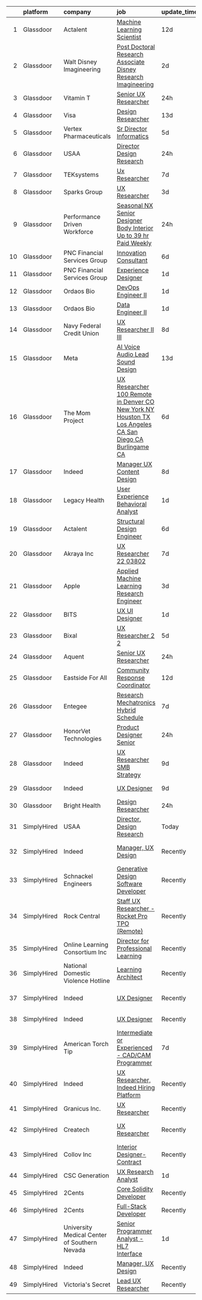 

|    | platform    | company                                      | job                                                                                                                                                                                                                                                                                                                                                                                                                                                                                                                                                                                                                                                                                                                                                                                                                                                                                                                                                                                                                                                                                                                                                                                                                                                                                                                                                                                                                                                                                                                                                                                                   | update_time   | location                   |
|---:|:------------|:---------------------------------------------|:------------------------------------------------------------------------------------------------------------------------------------------------------------------------------------------------------------------------------------------------------------------------------------------------------------------------------------------------------------------------------------------------------------------------------------------------------------------------------------------------------------------------------------------------------------------------------------------------------------------------------------------------------------------------------------------------------------------------------------------------------------------------------------------------------------------------------------------------------------------------------------------------------------------------------------------------------------------------------------------------------------------------------------------------------------------------------------------------------------------------------------------------------------------------------------------------------------------------------------------------------------------------------------------------------------------------------------------------------------------------------------------------------------------------------------------------------------------------------------------------------------------------------------------------------------------------------------------------------|:--------------|:---------------------------|
|  1 | Glassdoor   | Actalent                                     | [Machine Learning Scientist](https://www.glassdoor.com/partner/jobListing.htm?pos=117&ao=1110586&s=58&guid=0000018267a80b77ac677782f58b5f35&src=GD_JOB_AD&t=SR&vt=w&ea=1&cs=1_6901e46f&cb=1659596442880&jobListingId=1008023696581&cpc=47CFDC01B3F81FAC&jrtk=3-0-1g9jqg2tbhaqo801-1g9jqg2ttih5g800-34babcfaa1806a82--6NYlbfkN0ChYVx_I3yfZ_JDY3EFoivtqvi_stwnZ_kRt8Dowt_l_d1ydueao4NE-oUleRJ4yhjN6bhm0Wl2bJPdlfnKMUpK3BdWDcw0I1uPvIky8U8jCHZoIUVj8UBoFKOGdSTZ5Hsuy2O2f6dwWP7AkX6Ba-drv_Ov8l_kmEFMkAemXZnrRImvWo5YtpkuR0sLy80VdhNmnkrMQ13s13EGt1PNdugJChMsgF4R7iBut_d_2dFvBkA1TxS01EiOoqvpM5uyfkMC4s7zIJUMf2WrSGDvziEIaxZvku8YlTqZgp2rbpa7N43v9FiXrMalSQ8NPh9RPu2LsZ2yOvelxKWkuZQ4JeDUBSzYz3y4DDzN-HRix27cvCq90rmtwfVetWM9UBcLEq942OStbwPp7Xs1a44ItYhS6l0kt3tcjwB2a4FAz55a_GHUhJIUw4tp5ud0wvuXCGgaHrQlcnA-s8c1xYmfl8xQns-fqSh0A7eFlVFH6YXWBpDnYAx66Yf9WPpfO76abqzgWBasp0u_t7PE21PoxrZIUmHfCYF_1rpouCslr8LnIFGWfnGWIJ5i-gYkG3Zu_Zov2XWgmF_-rUaB-znoaFGAWT1xpWuj1IJe-T9VsT76E6b37iF7k6-6wnQ4tTjS0JCEjQk1wJIxgAVRt1-g96xfzSUTleDpmxr9n586zkGwjlVAe1-8fEAR7pCXxk7O5HPRre0av8zaXC3faRfJ8AhbIEgqfjasth4380TaObauoY08qd-zCqCR_KrK3CX9KPjdUisAw_hDWJtl2pUBuMyTjbcUMFiq6H0PGA9HyN9lIGaLsdML4gx-I8-ZcuN9nL5hIkawpigMtxKJBlM0HUbFK4XtoyN2JTz9BKtMGlK0pCkA3SxbTFfh8d2DK4948sXJgbAEYq_wi30ePvrhwkJ86bZEqE3DVHrApv6F-duM1CkonRdejRiPSJ-RLPsfcGPtl4n0CZE4EFoPHYeX2ZVgNIHUOPGxf8U%3D)                                                                                                                                                                                                                                   | 12d           | Atlantic City, NJ          |
|  2 | Glassdoor   | Walt Disney Imagineering                     | [Post Doctoral Research Associate  Disney Research Imagineering](https://www.glassdoor.com/partner/jobListing.htm?pos=106&ao=1110586&s=58&guid=0000018267a80b77ac677782f58b5f35&src=GD_JOB_AD&t=SR&vt=w&cs=1_769cb4f4&cb=1659596442878&jobListingId=1008044584534&cpc=C63BD00756FD6F58&jrtk=3-0-1g9jqg2tbhaqo801-1g9jqg2ttih5g800-2ddaf6e33b47204f--6NYlbfkN0DAFTyt7pbDCC2JPO79CSdi1dIb81yjczP5qsKcZIxgiYm3-7g-689UDqHItQTwke90ROn7vjihijr_YHBPqjURFmZ6Lk7FojtMZ5nEqRywbgPJq9Sth-_pAItFY_kP8T5uXB6khkgRheAmcoorCun9aFyEc5XeaXUwd19k3s5168g-zwusXes3yNZXRwoXN2YQVkYZ113Zp9eFwzQuNBKaUnCck6niMlcrNqguMwK33YEz7zIxMYJQ5kySmk_o0IABg2Ei50heUIuXnAcoC3F1UYOjfzBYCndWjQOBCijTBvccy_E2wABmzsnuNlDjVPh7o2vp957kZZVNd7M2ZT218yhnC0R1M5d4AKDYdFIIShqT1JpKHWOZdGK51dVBFLWV5Dp6iy0CAMoBLPjfunxtqNZYRw--SC3thIpcIjGoIb3scU0uJi81fHHGPiOE-TA%3D)                                                                                                                                                                                                                                                                                                                                                                                                                                                                                                                                                                                                                                                                                                                                                                    | 2d            | Glendale, CA               |
|  3 | Glassdoor   | Vitamin T                                    | [Senior UX Researcher](https://www.glassdoor.com/partner/jobListing.htm?pos=118&ao=1110586&s=58&guid=0000018267a80b77ac677782f58b5f35&src=GD_JOB_AD&t=SR&vt=w&cs=1_251a736b&cb=1659596442880&jobListingId=1008050982766&cpc=F41FEAB56D215062&jrtk=3-0-1g9jqg2tbhaqo801-1g9jqg2ttih5g800-1200f6927eaa51f5--6NYlbfkN0DMrcEu7yrtATojKJA7cEzGQ3FdRGWLh0CZQInL4ECGI6k5tN82kdM0OKoro5eXmjo25juUC15Bn_5FvpvryvsrTLUL2oDjCcrQC04tAygTwCOHWWIXXUrE7H70wm1oIINCoA90hGUIv0GH0S6mX26R4nvW9OaQClBfjsAi7lh3irdIJBpOFYxU1Y_Pr-_STMn_ia62DXGGpximp3zwbSnMvQ2ZoOOMptb8MIl7N8ykjWrVGwhYchY_V4qFTLMckvqjfSl1aim2GoWPtbSrkJNsQP3PDeMakgSrtVuVoznoP-caIwhDjw0Gd6TNWpz0l-_E7sDuuXvL9oQC9zQz9p8BJu7MFpFwICeqUAyHbrLq4kSMeW1W6vCi38BK5xBijaV8wvc8K9WDf51tPpaMI5JHMozfrgiUqLod2XuHexp_4wKjDdOMNkcWDcq8Y-jN7GgIQpNgCX9CCA%3D%3D)                                                                                                                                                                                                                                                                                                                                                                                                                                                                                                                                                                                                                                                                                                                                                                                                | 24h           | Remote                     |
|  4 | Glassdoor   | Visa                                         | [Design Researcher](https://www.glassdoor.com/partner/jobListing.htm?pos=127&ao=1136043&s=58&guid=0000018267a80b77ac677782f58b5f35&src=GD_JOB_AD&t=SR&vt=w&cs=1_23bdce62&cb=1659596442881&jobListingId=1008021641912&jrtk=3-0-1g9jqg2tbhaqo801-1g9jqg2ttih5g800-1e7e7fdd79c17e05-)                                                                                                                                                                                                                                                                                                                                                                                                                                                                                                                                                                                                                                                                                                                                                                                                                                                                                                                                                                                                                                                                                                                                                                                                                                                                                                                    | 13d           | Denver, CO                 |
|  5 | Glassdoor   | Vertex Pharmaceuticals                       | [Sr  Director Informatics](https://www.glassdoor.com/partner/jobListing.htm?pos=103&ao=1110586&s=58&guid=0000018267a80b77ac677782f58b5f35&src=GD_JOB_AD&t=SR&vt=w&cs=1_21b79e7e&cb=1659596442878&jobListingId=1008038636642&cpc=F793441F64F6F721&jrtk=3-0-1g9jqg2tbhaqo801-1g9jqg2ttih5g800-8c6666baebe0c308--6NYlbfkN0DLSkztd4vtTiXJqeHSV6FQdAfV6v4UgVauYgd-fEjIKzcBdXAyD1pAqBYN21JT7FRNkXQlVRWH2X5r23gxL7hkcXW29DF7uqYarHl3-kBnk9wiy9VUUwrfFDE1bbGq-3WotvgzURLlkFs9D6HE7sYjcXuvRYf1-nGtTBsFro9MTL-ASbMtfFRUmkiAV3NC34CbKqvrNL3PcFIS4cFI6XGyGmk9kRZnObAQoTFA-oFC42hPIG_RjO_EOUgGcjaWq9YygMDV-8BjT9cskMO1cnUmdRXxFk8EGbAXvSBj6rD3zU5UEzUra57qfVFIkWEFIeGjWEJeUNcas1z8kCQ7VkZ-3GHpTiXSDc1U3iy5mEKILT_KUh5qYA9-OqOgt8rXGD8DxnDYF_9OxZwaQm9q0GTAUykn9T-Hfnvdj_RnfBaW6ADAEYxSkgYV7Y__l2KL2bmXFegCc7mQZzZ2x1rZDGxeQHkumpyCgoeC36mSyExNIS_k_hYEMy3ADc27TWVsIm1otRo1ZKjj31-3U6vR2VCCQh3TGdU4wyHiLHCERIwVW-H52Ff-miLb)                                                                                                                                                                                                                                                                                                                                                                                                                                                                                                                                                                                                                                                                                        | 5d            | Boston, MA                 |
|  6 | Glassdoor   | USAA                                         | [Director  Design Research](https://www.glassdoor.com/partner/jobListing.htm?pos=101&ao=1110586&s=58&guid=0000018267a80b77ac677782f58b5f35&src=GD_JOB_AD&t=SR&vt=w&cs=1_2e3c9a2c&cb=1659596442877&jobListingId=1008049852861&cpc=AF02A54CD0F60729&jrtk=3-0-1g9jqg2tbhaqo801-1g9jqg2ttih5g800-9c89da8e46af7515--6NYlbfkN0CdTBpsLrhs4IwmIsoO0brdHaF9POTtXIeJjdlamKYQ_OhglXXDFJZTh11Z6IDPRXVH68XG58n7NP75SiQoCiTcvRRXZBoGmGGsWZTLTDvr6PmXeARW4GefR9ieO_dWjpWjjQQevomz0v0X5BxubRKjR16zrpbDYkQc6btkfuVPepT8gdn5xCcNuefiAwU4lyOhrIxVcRdv7yVTvGeUa0NCkk5xJvol310miz1j_sgLmGUaTTRXAkTxqtY9d7UEpzc18WQDlcxkWB1eaFvrxmclOy7SMx14oa2wm0qyDr6d-iCpFDcpbKMNSRb6VUqsZGOHb3YDdh6uWF2IlI3zhaOjBORlBw7Uudi9ejdKyeL7-M9Eacybks-oVjwvySwLcR9ncXa8dS2nDmoJ99nBhhy8GIchTeSnjp8LxZ_Cq_TRZc-nieVVGhL806Wyb1eG-Ik%3D)                                                                                                                                                                                                                                                                                                                                                                                                                                                                                                                                                                                                                                                                                                                                                                                                         | 24h           | Tampa, FL                  |
|  7 | Glassdoor   | TEKsystems                                   | [Ux Researcher](https://www.glassdoor.com/partner/jobListing.htm?pos=119&ao=1110586&s=58&guid=0000018267a80b77ac677782f58b5f35&src=GD_JOB_AD&t=SR&vt=w&cs=1_83286048&cb=1659596442880&jobListingId=1008032487078&cpc=FA84DF7EA1EC2398&jrtk=3-0-1g9jqg2tbhaqo801-1g9jqg2ttih5g800-d656d344feeb4a92--6NYlbfkN0AuKz8EBO1xHDEL7V2YF9xF3dC_I9B9i-Zw2Jh8clPMK9BxhHDJszxSyW718EipT5MRb1RPreu3BD-cy3KlfMRzb3qRqGgnIfjBoBD3tszXahovyXIhdMeiM7ioxp7PcQGcrk6reVfLNBIo81iUTZ47JibsRXezup1nOCUy44exCg8Tj-bunS8OgZtSDWvJ7WwNKNJ9C_0Th-M4YSeeVaVW8AK_n9zpk3LV5ZdcSTa8bRWytkKKuWIfo_Cqgc4JerMRIaNDdFrThdbtUflMhVs2Xjowmk6a9j6c_EFel09Cc6S8-VK-CeYNc7vAeYRTDFBd7KOEPEK_BfTOLCzRZq_xWvtU-L8JCEufTlEXypUjmggdte32nomv2Uu9Lgs619wqSJ4UyRJI_iTh8y-Wj1rR3Lf7l3nhPRt4LSRdVe0H72BJyMpSQm7GKUzvkuQcrbl_UE9EaLCuaz87CJQculn-7gGTDFHWfwK6yuRLbnS-quBzsrg0ymmp2Dd_IhMosyj7nB6yFREFOvcFdUEPcHUp4ueYqndrJQiStT5BR5eYetLqAvcI65_3wyEI63Mis7wDcT_NurwD94UOZ875QOOCpGwWMxw8JI7Kshcg2UMf2rLDlyio-Fbu7j_5PSJUi67OmjDEB1hhdHX_nQgLdcNhq9Ith1DRUDd6DlIDNQnN76ORlUz3OHYQi2PieR5mnSFN1RxeoNLCwHDakoa1VV3hRXIyC8NoDHyjSqexVdMQSqsS5IgcEsroI6VDjNX4tTMGIz6DJRKTjZENjnAmN2InFFNXsZeQg6HBZk4leCHIDtD1UPtaKfj0EVPN1Z3XhAHQdlLtzLkvWSa7rEciy6D_qDHn-AryomIJpiuPrMifRr0z1YO-rYqpTqaoeVcHQtJ4hGscvF0JIrkJYOjQGNXLIuXWCU9XJPULiTtqv2CDt0Rtlzd0lAijFZ_eGLHbRZU%3D)                                                                                                                                                                                                                                                                                     | 7d            | Cincinnati, OH             |
|  8 | Glassdoor   | Sparks Group                                 | [UX Researcher](https://www.glassdoor.com/partner/jobListing.htm?pos=124&ao=1110586&s=58&guid=0000018267a80b77ac677782f58b5f35&src=GD_JOB_AD&t=SR&vt=w&cs=1_211db495&cb=1659596442881&jobListingId=1008042325832&cpc=3BA4CE39D5B5DEF5&jrtk=3-0-1g9jqg2tbhaqo801-1g9jqg2ttih5g800-f46ee91ee05b7ab6--6NYlbfkN0CVbIAoVGlVV0muHIzlWY31dYj5hrVkKa7qBWZ-hZn3g-zWnitpxah_RyLopvrEJPKluBTJGMR0w78vey_7QWSEM5cYNDcrkwEdHYHk29M7WsRRI8IH0aKANLgXcGqEnjDoOwFXMIuloHkC6zvjSSpJagrHbGXXngxtrVCgA0tbItOiuZ_FyDNQy0beanNj7mBfZktN1F0koTpAvyDlTsPbwanDJAA9Jl9u1QzQzJ5ZgstmtHa7k7L-8vtjxKWaFMe7XqAfoGfJQrDCvnvjMs7VkcZddJP9wKj-h6R4xrAtJQZhzZZNdrvAEZ05pTUSMC5mgNqD58GnMHSlA72u4tBGnYct5BDGwUjdmTEFSYBQ6CmiK0Q2knp7Hd8qGArSpYo_b_xK0w_D2gKULXnd_RQ6pt9VCTDCb1f3Q5y951TVYusg0m3Z47SopM9EjS5prBWCSELB6IFS7PrT1O1f4f6ZHXQZjHOUaz9ecd4vFP6zkWsaayiJc77y)                                                                                                                                                                                                                                                                                                                                                                                                                                                                                                                                                                                                                                                                                                                                                                   | 3d            | Rockville, MD              |
|  9 | Glassdoor   | Performance Driven Workforce                 | [Seasonal NX Senior Designer   Body Interior  Up to  39 hr  Paid Weekly ](https://www.glassdoor.com/partner/jobListing.htm?pos=115&ao=1110586&s=58&guid=0000018267a80b77ac677782f58b5f35&src=GD_JOB_AD&t=SR&vt=w&ea=1&cs=1_871000e6&cb=1659596442880&jobListingId=1008050454870&cpc=18C9CE28155C17C5&jrtk=3-0-1g9jqg2tbhaqo801-1g9jqg2ttih5g800-ab71d20a5b18ee41--6NYlbfkN0Dq7wNF6jtLSy1OOYImMj30m8766OlcFNaTQzBYMmYZTRsEBKSn0giEyxH-1f0xX1YOqYBCxATsfRQEnT0NH5f9FW7_Mf--eRn7OUz2ERx-95yHyYbIwbEfsHX17XpPl4rLIpMJ6Ui7TM6z2kX_5FpaYQ5Cl6feZwljN4TlL9c1ldBpycCaV6TjBjCLUBSdiFqylrQB6931uny1ybo61hK4YJyAOKYEQKRL59N6QQecDr43behe7DXGPyvxbDP6mHD39OV8KC7DQo8fU6shawvXy0D353p23fSz5s72LKUrT2c1PDiYdQeSrE-ni2C3kUbmY_laW1ex9M7oRI4N_6qEdMpqFsWAD9piH93pWs2RLK1SAsJDmrqkBAm6BGG9penGe6-BiDpafWwZC2o9CQ88682XxmQNUzXJIn_66XJgsssv1Z_8dxPuASl-Qa85KGwahv8ajmKkMxJao8Jkwex2R3ni36_Q3oNOG9A52D_3w3rirIX6qR-NVr_JHBU1XkhUVhhZ8bGBHw%3D%3D)                                                                                                                                                                                                                                                                                                                                                                                                                                                                                                                                                                                                                                                                        | 24h           | Livonia, MI                |
| 10 | Glassdoor   | PNC Financial Services Group                 | [Innovation Consultant](https://www.glassdoor.com/partner/jobListing.htm?pos=111&ao=1110586&s=58&guid=0000018267a80b77ac677782f58b5f35&src=GD_JOB_AD&t=SR&vt=w&cs=1_60eb3baa&cb=1659596442879&jobListingId=1008035542568&cpc=3DB599BF2F4828F0&jrtk=3-0-1g9jqg2tbhaqo801-1g9jqg2ttih5g800-f579691c39cf339c--6NYlbfkN0AMofH_6zXbiqn6xehDj89HQNfpf30LHk40Y3Yl5cZTpm-EXukPQNet_K9MQV9Co4wrh9zmc-WoIcLnw9Z172E92dJPc63Y3V8fVsVvhNoNjEG1FtQwJaVBW8azj4QSwo96VkJz2Fe6Vq7LU_GgWl3dMiQzX5Lf74GYKefSthgL86d7OwvtHb2rY8zlpHY3vNt1ZWx3ZeTST8LJfMD7WqTPjUOBFEi4-WiGqEJgn_VJAPB5MHytBndysxN3FXLSxatM6xZ_UAff_k_8DSzumV2jOigF_1rpkgkCZ8Qf6VLCfPQ9hm707B-HXJ8laNsH3QhXxgvyZq5nWOfbEZUMs_VqLlWq_KyZkdwGIq7589nM_89HO7VsMsVtyaFHlN829bkMHNUHoVRWUqxS2OTWVrxcqanWa6agdG-l8jE35DsMqQrZXCxOwt9bjcERNkNMtQkx_-IyobirpdH-gEd_GS22hIXQd4ZW37Q6uW4DzEeAi9TJyjHuBApPdmgZjZy0Q3fEZkVBkQtOMPn-0o_H8yBTF9Z8iya8og1u0pncXTYh4yI0GNRCVAhn1_zmQb2ONefuzYlyZCeFM2UFnK_TfB4uXNwaZo6BDou9UZ88pmsKn-Iw-ccvandObU4EdGzBixNxDjMMVamn6pYizzvOnT0Wk64AvRloeE1okGQVQB8XppIAOpVJ7MolO-lGTkxOarWEE8d0F6LU837CiWWUihPfQsbFaQEjZHGnDbP-LACaocPWPWveM2mvnYDBz-0wKkDNHCqjDtPsQHeTGVGMkMElVTha8MUWpn58zzS8mMkj4ipErRrCOD_svvP03Nm4G-2_3bZTysjTBskhNGir8RvaT8-9d9TqBRFbog-qIe8o7CfwQb3KdlG4TYMp--8kblrPMxuRKnTxjPaT5ii9dYYDd41cW-0V52AOgPhhCl33v1T_N7tWQzkG9bQkfp6xY6gKd076kRosQupx3t-GCqQr3_hTQpXd6QgijLefFBYtolyIFqTehl-rVIp_pdFgyXs-wW4XCfHsysls_ldG1MCesE29A0HD_ERm-5-Lu6eZENymWWjn6ud4JeaS3lexXWU6fwH5Nz2HVitEJsCPjl0i9bHCJTFnW3FLc3V0EyoYjL8roArZpfla)                                                                                           | 6d            | Pittsburgh, PA             |
| 11 | Glassdoor   | PNC Financial Services Group                 | [Experience Designer](https://www.glassdoor.com/partner/jobListing.htm?pos=112&ao=1110586&s=58&guid=0000018267a80b77ac677782f58b5f35&src=GD_JOB_AD&t=SR&vt=w&cs=1_cb3ae863&cb=1659596442879&jobListingId=1008048386280&cpc=4F748F1840550ABC&jrtk=3-0-1g9jqg2tbhaqo801-1g9jqg2ttih5g800-d194c05636cfb8dd--6NYlbfkN0AMofH_6zXbiqn6xehDj89HQNfpf30LHk40Y3Yl5cZTpm-EXukPQNetNbgZyPcaSjnWk2AQ_7TllRUQP2eX0a-X2Itxi7JrCLuvQ3ZkX4gmtsyq4GZAcqg6Nme3aALLW3mNBHCX21H_DdYCluI_u3rSMx6pbTqOyprgBDNi3ZigvOy7jHf4v6za8Dzei3S8L5PNluD7aFp6nAwxVNmuSY9IMjcK_wUsq_xGpf920zS-tbn5aznu4aqskD72KSBPvm2IrYOVBjiffmuP9WbX6iLdv13JkbsHmspg3btBI5xNED5N7Ll4mOQTKwPvH0Dih9kttJbGcN4TL8EX_M8aNQZ5Cg1e55oLGMM4UuIA5mQLHpcERGDyLmIBheHZorOW4gzd7A6LgpHDeAVfCrN4B8hiyjvFzX4yy0jPM1PheCNwvvujvUX8DK0MhSn7WPHc-oXAGVC7RLBM7t1xL9ljcRQ9PpniQ06zVnpFL0bWRTBp5m-4L_oDhdK84C0a4TUJChLHhPYCrymsnQzjvwelE4AL-eSZlmGEybZAxMmLRnxDEhVBpSL5zeqNC5qg61jU9b0qbHCqQI70VdOaqEh51zgKo-DRP-bwc8a3zHKs8D3WUCx5lK69XHxaIJt6AhW-udxE1pQWbFDxsiOF6yQhsDgfOsbW0N9-eTFsZf6zL2HPwQ1sE8DvqVZze50Xe2MhEeMJefo4MyKqwERdR2WcJ8IPoKq82-0YpxADjsJZmyuxXQqG48j-hMLnnKQ59NI4dbogGrg3v8Uo7cLyAjsEChknvLTYDIektnMFj_DOAb8ISx7SOG_lvCz8gWUJEHsDSkeMR372hJof-DkmRyuYkB8xhGWm0QTHZd8werjP7aZUfdvo5IJs_soJdHqSWRlgXGiqjzP_xEcXoFPeAZnywR5WNg3fcf3AXWoU1chqaZggUr0HpXydwQ_nqrOHfsfQCy1edWg-6Njqynrtlg3a7HwGKg5GlYJhFIabuLHPketHe1zQ_cqqTFeDsj9YuKdOJyggAOW-O04700NlJWRuHZZvntknxRpmsDd7_YmZxJ3eeW8MmIscWmn0TvbG5etrP5C6hLj0mZTUL1M1wib0h3b3tr5qvSuiWI2H-jPN39gWtI80WoSj5nerefMUlj0T-mWjIEusz9isxjqUregZuaOnuBtrPrN0dsFnfk1hu7qDDugqLIEGdQ5Qn-P2UaeLtzvsF7O3tPBZgQ%3D%3D) | 1d            | Pittsburgh, PA             |
| 12 | Glassdoor   | Ordaos Bio                                   | [DevOps Engineer II](https://www.glassdoor.com/partner/jobListing.htm?pos=123&ao=1110586&s=58&guid=0000018267a80b77ac677782f58b5f35&src=GD_JOB_AD&t=SR&vt=w&cs=1_3198ac9f&cb=1659596442881&jobListingId=1008048418048&cpc=47CFDC01B3F81FAC&jrtk=3-0-1g9jqg2tbhaqo801-1g9jqg2ttih5g800-fc89eb719dbc1cde--6NYlbfkN0DG4ntHtB_rMsnfhgmnSvK2brktLme1L4SiDeJjQ-izrVOLqRJ5-yjEjDkpeVLIPLJWrZtAar6viHoAQJWZvxyR0KKUOuFnvOdQ_TWZB5rGm7mp139GsLjJaF8a4gcJvHm6TkurMta4Qg-3Z3Nt4fDxxUXUTSdXM4cVAjSbnDMdBzcD-V6AcqMqUnAlAPnSdRBKb4z7EH_48vhgBTQhryWxF4_ytEN7WpNRPxKUOfTZK-5tl6aDiTVuFM_uYplPBvG2MgZHeG0X4lxRW9S1Qcs1qKq_ubHtjZSICFo4WAEwQMW-Uy0yTRPH4lqHznkiQkaLPiuFIZd9HQWwc3OMX1zl0NGSNcSHkdF30g_FtBzSPDMK9GDHL1V8Hf2LFvaKrtUpFSyecJ276_qKs0AcF-feqWgKilYcHhmGnJNPgwb0deVFdscaduSpgJTh9EMKXvs4lCUHIH9wxO1Zmxwxu-rV3wVT3eFRSE6WMCviTxnTU-B_AaHoJQJk_UhXtVtb63Cd4enAV5SbcF-_EZp8jTUFlSp3oa_1FGj0_duVlnpplIjzwQzCUHvvhPmqiYvZJu5yElz2e27pmEYY049NVF75NKuJqqx_vQ6q3cXOrgqNirADTMLwfRXXeL8lm76sdPa8TAyUBzzMmI5l9_ASQKC9RwWwCm9c-A60iF8E5bYAWo9kGf7RncUoEsX6nFWmo0LkopzSUhU4Eg3D9r42S638dLBFhxHv6PDn4RGcYvhfLKq_OF47dnEL1RGyEK7nS0ZwJ88OVjr_9rmc1-gx32884GLLvTUQjyVqenu42GiQGZ1FCaSbOg7TX9DRuE_a3PEfndfkSurexAY6ZzEBwz0fZ387xF8K-62JjhWjFGH3ZbLS8y5oXzf6DaT-V_Pv6CSwn5LwEtcjjsLmUqk2b7QRkBsaXqNNOS5LG04wHj7C-oaRta9FgZrm)                                                                                                                                                                                                                                                                                              | 1d            | New York, NY               |
| 13 | Glassdoor   | Ordaos Bio                                   | [Data Engineer II](https://www.glassdoor.com/partner/jobListing.htm?pos=121&ao=1110586&s=58&guid=0000018267a80b77ac677782f58b5f35&src=GD_JOB_AD&t=SR&vt=w&cs=1_4eb865b9&cb=1659596442880&jobListingId=1008048418036&cpc=32EE424DE2B657EB&jrtk=3-0-1g9jqg2tbhaqo801-1g9jqg2ttih5g800-907958a6c139fc12--6NYlbfkN0DG4ntHtB_rMsnfhgmnSvK2brktLme1L4SiDeJjQ-izrVOLqRJ5-yjEjDkpeVLIPLJWrZtAar6viCyy2kr0VrnKuvpH2713V9-qNXPabsA8my_iCoJrAeL3lwhmhOPgXkfWVMzPYZOFDePR-JSulmTIyMik3PJp_BGRd9HyZ5MfxJSESRX9VWfp3WRjPSW5BKAq7NXNcAkdlzUnQPgdl2W0OzMFXlR9UC63ETpPu6xVoUQBVxYduxHFsDH8MHGdKGoxhpidAU5tYHqv_GkdAbEzCiFVl4Z0qQQfHGFED3zG2f-mz2Xk-mqLrudFm_hfTzaa7Q0zInsP_Ft-y99WNj59qxmiXxqtb2jawXPU2EWK9PE-nKJLRvhqdaSAIZ1B-ICmVSYKn5_mcEk77YR_WP1xJIZ_HhhloNUvjuhUbEqaQJpkmRmR43Lhefqc0ucaPt89qazrB-vJqjiSFYo75lVmZlPlfDgF9BfjHdKhlvGdcf1WhMWLuUYsOlLy3ppLKlTdgDExX30G5vEkC1Qv7KwtIvHQq8hGSHVTYGWpjz5De2Lzvy60wwGragybjhsfWsNOkwbi5vkL9jW9j3E7MO1wl_VM-fKcTH27HNGA64_h127s72xfKGD3XmKfbY7QiMMSH5W4XijxpRv6-YpuvfP1cT4-W1opzLp0d69ZTDGJhGqzc-EnJG48CT_2VWVY3UEzfk0uscMVI94oYDF6r3aw6c_CHXbQuc8yc_ED8JOe_5fq7OiJ7y_-PbucneO-LnW0LeBjbLJ43FFLbgcP5QbbnpUxtnctsIXiCgQApbhgb8JlUnYgGpyhOi9hePIL-zAplQ-GQ_ccEW8GiQMH_igbD4xye1Lsr-pwXU3v-8p8Cv5-LYkd8Du9amKvBkS99TKSDBCUJpRqW8xVxOLxtk-D0LzG0iBdmIrBs5mpjq8wrw%3D%3D)                                                                                                                                                                                                                                                                                                    | 1d            | New York, NY               |
| 14 | Glassdoor   | Navy Federal Credit Union                    | [UX Researcher II III](https://www.glassdoor.com/partner/jobListing.htm?pos=104&ao=1110586&s=58&guid=0000018267a80b77ac677782f58b5f35&src=GD_JOB_AD&t=SR&vt=w&cs=1_c4e63b02&cb=1659596442878&jobListingId=1008030538915&cpc=F2E91DB1AE7076E1&jrtk=3-0-1g9jqg2tbhaqo801-1g9jqg2ttih5g800-9be6630558293079--6NYlbfkN0C1zplEsFktHkQc7kOOwm4rInMAlFzAoLIRfcwaDPIGgoGZ9Vm2kzaVIA1mAzuxJ1q33NVlAXYZm9_V59O14b9eO_cHlzo4xd04ZmLAMRAf97Hb-oj58plML_FJN3_ScQNkTrST3lKWQ08127pogPo_7Hl_cykItoV1T3Hnq-YOPz88SNL8uHZe545lJu2UkGB6wBRARtDN6Q7mSJfTg82_r1gFakas_heRztwODxUzMLTAvfOt2E_KE-UXz1-n6T6A_Xta3bVA9Td_y7hiO6_AFQKTM3kfAjHIYPQ2_97qDl9MInjppKfwRJupCQHnoHKUcwMwG-UAU2sP0Nxvu70FattmhMTSZ3gPI3nLqVl4X-SfSJrHDK9DIzcmTn31RlEoPOG9fn_0nhoUT5nVSeYjuoIzDNNdWiMNm5gRwg0HCyNfrA05htZDrySrSLRtmI4dOGAO6eFxptSYde9qav8oCxDZv0sI-Dzr9AGBGT2Wh_5j0lmqDRaoEuT3NkBwxjl1KuBmg4JfkoLYZJ_ZcRTDWCZTZCBvv-A%3D)                                                                                                                                                                                                                                                                                                                                                                                                                                                                                                                                                                                                                                                                                                              | 8d            | Pensacola, FL              |
| 15 | Glassdoor   | Meta                                         | [AI Voice   Audio Lead  Sound Design](https://www.glassdoor.com/partner/jobListing.htm?pos=126&ao=1136043&s=58&guid=0000018267a80b77ac677782f58b5f35&src=GD_JOB_AD&t=SR&vt=w&cs=1_b977db3e&cb=1659596442881&jobListingId=1008021120899&jrtk=3-0-1g9jqg2tbhaqo801-1g9jqg2ttih5g800-3742c42833676254-)                                                                                                                                                                                                                                                                                                                                                                                                                                                                                                                                                                                                                                                                                                                                                                                                                                                                                                                                                                                                                                                                                                                                                                                                                                                                                                  | 13d           | Remote                     |
| 16 | Glassdoor   | The Mom Project                              | [UX Researcher  100  Remote in Denver  CO  New York  NY  Houston  TX  Los Angeles  CA  San Diego  CA  Burlingame  CA ](https://www.glassdoor.com/partner/jobListing.htm?pos=102&ao=1110586&s=58&guid=0000018267a80b77ac677782f58b5f35&src=GD_JOB_AD&t=SR&vt=w&cs=1_586ec8ef&cb=1659596442878&jobListingId=1008034968036&cpc=63E4514951618C5C&jrtk=3-0-1g9jqg2tbhaqo801-1g9jqg2ttih5g800-67172432695b284b--6NYlbfkN0BDp_epf89aHDQhKpPegNJQ_ldQpEFZQsM9OcONMGxWx6pU56EKHF58QjVdAUvn2gXbir20QHWRLNwdvRc3_NIGqJ-s9orVohzQ1eBZAEMF8feyYqvQOp_ymqfL4B7zGZu4pnTpy7cWuCNrkPyTgz6AUWGiur08UrlqpByqfLO4_6Q0VWQySabg-qBtAHizrb_FKsBrKvZKTMKIEsTdiwqmUPfCocXPh9hl7hw8dNOaaSsyaVGSmFFXOxqXxnufnhVC3FbPQHdU_Ssfb_TurS2Tgx5bKdU5iAI3Qqa3J3KOWNBmQ892BFi89J2eZS39Hl_iTAQ7SyxWkMIwFXeBl1fJSGM6KtwQ5DOS9hAyu21C1rIG6pGF030K_n6HwzTJfWXTmxkadidk7FNRuKEpztjvZn7zJtA0jyoT4L_rwMPt4MdrGyiJMmgslKEZWz5kETRf-s-dDfnKfquLe1CaTGaWc6YGHDXzMGAMO59gMC3B0X8j0ibqPYruFe7ognQUjD6ljkXNYo6CcqUJPHvbjCZzP8jDQyU4K-q2b0vMEjkTXmZKHl6Y9MTTPwT-WSoJBTwJs7GvArS49g%3D%3D)                                                                                                                                                                                                                                                                                                                                                                                                                                                                                                                                                                | 6d            | Houston, TX                |
| 17 | Glassdoor   | Indeed                                       | [Manager  UX Content Design](https://www.glassdoor.com/partner/jobListing.htm?pos=109&ao=1110586&s=58&guid=0000018267a80b77ac677782f58b5f35&src=GD_JOB_AD&t=SR&vt=w&cs=1_d77fcbf4&cb=1659596442879&jobListingId=1008031262648&cpc=444700D72F2ECBCE&jrtk=3-0-1g9jqg2tbhaqo801-1g9jqg2ttih5g800-39b9ab4c9d019023--6NYlbfkN0CiRNM7CVr8YueLFKlzwbFWI0o7IjV438l4sVrvKZ0flpURU_mqoI8EbsK64YRr3OA0NewwLze60yEDedzF9qHHqQHfeFOzmCmqCIrsGBS_xCQvMOy8qcuRd9aSb28_VWMW0XNzPbEQWLkG9B-0gogUQBQMDvYLaHbbFXi5KssPqfdnSEIiDidqfL4pU31OGgIoa4CY2kcv85fhZm3hLsidsx2O1KU0oTIvsAhn28RNTgO0XQfEvrL431-__5sTRyzF2YHBEjcnHpUI32MdGTqmGITasbFXmKUdMcz4teMP0vkXxW35gi5DXfyXkTx3DQ5opznJquxVub_k0HK71gQdRQrZBIl5qxJ4y58J76VGYAuqAuq-nNVnX9wndayXaA6DPdsZXcipczVcBo333LoCG5hQWjvPncKtsPlB6phJ8rSu8erx9UNWcuR8Swq5qLdhmQbGFTLyVnRq8X4IEKJxYkh2dx4-JVLD05rJ8IMXiKse-GwdYb6TWFka6mJyXOUq8NU-9P2fv77H2bzBagLV)                                                                                                                                                                                                                                                                                                                                                                                                                                                                                                                                                                                                                                                                                                                      | 8d            | Seattle, WA                |
| 18 | Glassdoor   | Legacy Health                                | [User Experience   Behavioral Analyst](https://www.glassdoor.com/partner/jobListing.htm?pos=113&ao=1110586&s=58&guid=0000018267a80b77ac677782f58b5f35&src=GD_JOB_AD&t=SR&vt=w&cs=1_2c2e6c10&cb=1659596442879&jobListingId=1008048242732&cpc=654405A9B1E0A9F5&jrtk=3-0-1g9jqg2tbhaqo801-1g9jqg2ttih5g800-6e05b1f11c16a1de--6NYlbfkN0Bfg-5J5NV-rSyKxcaQ6j1rgvibTSo9M3kOoV53e8B5nI8ETj1iUnW-bUHshzHM1NbG2s-sjOpG70srYsUCPCszr4cxZzYuUWKkZe6tPFeI_O84SCWuUZErEF4w8WeKk1eJKFOf4gyLns0lOELsNl7IB0Ewr61fqGwTQFVLmeCZmZDv6yPjcgAxqS5dTRbK3udRBn0xSM2KEpRA-L6b02q3NjRRKoU1fjA5D0w_m7Kyh7DrF7pMiGiE8hTR4i4Heu4TrqYhF6V3wmH-9BCFY6kt2jhm0lFFYEV2uAA4WqrfDbZqgBDcnfvNZ4SgNFw97tUUaeUJH2M58SouSxtbjKv7pvpuxt1Ns8jvDdxdJQXUfAYHh-l1sr3lxYIWhLMX13LmbKu2TE85hoXjgrfLXGQMMCXT1qEdzOgVRIXjuoU-HranBDfvHK3UBJZ1u5IZcH_53sDAbLF9GudLI1noroxKZbKrZYb84yo%3D)                                                                                                                                                                                                                                                                                                                                                                                                                                                                                                                                                                                                                                                                                                                                                              | 1d            | Portland, OR               |
| 19 | Glassdoor   | Actalent                                     | [Structural Design Engineer](https://www.glassdoor.com/partner/jobListing.htm?pos=114&ao=1110586&s=58&guid=0000018267a80b77ac677782f58b5f35&src=GD_JOB_AD&t=SR&vt=w&ea=1&cs=1_120809c7&cb=1659596442880&jobListingId=1008036911266&cpc=B101C867B3EF2D75&jrtk=3-0-1g9jqg2tbhaqo801-1g9jqg2ttih5g800-8ef5881515ae1ae0--6NYlbfkN0ChYVx_I3yfZ_JDY3EFoivtqvi_stwnZ_kRt8Dowt_l_d1ydueao4NE-oUleRJ4yhh8NvEh7dgaf3V09Qoo3keBaE2a3ycUDtTt45lOfFeeUsvC2UCRT-Y3yI4YwkUeyUiykvPTUSirAXSjXEc_qfPzBCknlLXIQZCJsEVlwmzQ0PparJKAdc-LHmLHyRcQ0iPoKAL1PdbM0I0ISyOfSyUlzUVWLXeDDJ23qB4zMr5yZv_7FN9d5xKioDEuUjcSG50apRqOi47OdYV2Y55c_kXGwuof5KDcTn32jcY5RVK5AIIGJ8Id0XjnWXxLaMOcLQ3i0miF4EkoQ_1J2PYtJR1svM19OF8VHXFoBIBtmBziMmjsEISSInow8unJNx4EV_U0JEVVvfd8DQQF4BndmkdDMjJv8OlF_0LJ-A9XYR4bGGX8_0ZWGI0k9_MIg9qOPBAyQZuS-OSoZFY-D_GijJhCkkZycRr6-3W5viT6gtBC6rM0wnvcGGKiNHGdPuTwGCj_PqVg_pg5ltI5XUOnhzpWIa76qypVO2PfpW_nUJ1wVYOq4-Soifdx5-Mga0nq-M2SW80N4_xxrqpMmGQUPILNLyIdsth0RL7qiiiB1kOuJ3sXUfbz8c5_nMs1rZnyiRxO0box9PpOgWkLFgAiEG44SPiIKdr7-zKRT-bwZhTad5xPRD-SVl2-2waSQ3fCYRpLpYTSOgssXtMX5ZJLRtPFkHWKOYMmASmz9610UqCARrqGh9-6BW3Ma3hEGyagalQN9kthY9YyRw9S2rudO63MdbmeWB2OeF9AQgDhz2BG7Ik3Hsjaz1bzbnHnD0Tzq64CsKuVoJAD6edP6_meQf8kq35UTrqM9aDBFV-sra-xitKtJQqC5pY0ZOJNk5aeUoCIicIz3wyLJbFK4fBgVxF0L-I3Sqbn_bNOwFWnKSCTdhSbq01703NfgsblZIycEgczUENLUrP38T5wRE5CFliHQfjFpJMgdk8%3D)                                                                                                                                                                                                                                   | 6d            | Ridley Park, PA            |
| 20 | Glassdoor   | Akraya Inc                                   | [UX Researcher   22 03802](https://www.glassdoor.com/partner/jobListing.htm?pos=128&ao=1136043&s=58&guid=0000018267a80b77ac677782f58b5f35&src=GD_JOB_AD&t=SR&vt=w&cs=1_7fd1af8e&cb=1659596442881&jobListingId=1008033552694&jrtk=3-0-1g9jqg2tbhaqo801-1g9jqg2ttih5g800-db53e58057eee83a-)                                                                                                                                                                                                                                                                                                                                                                                                                                                                                                                                                                                                                                                                                                                                                                                                                                                                                                                                                                                                                                                                                                                                                                                                                                                                                                             | 7d            | Mountain View, CA          |
| 21 | Glassdoor   | Apple                                        | [Applied Machine Learning Research Engineer](https://www.glassdoor.com/partner/jobListing.htm?pos=110&ao=1110586&s=58&guid=0000018267a80b77ac677782f58b5f35&src=GD_JOB_AD&t=SR&vt=w&cs=1_de6bb7ad&cb=1659596442879&jobListingId=1008040016952&cpc=0C139D4CAD5A6DB2&jrtk=3-0-1g9jqg2tbhaqo801-1g9jqg2ttih5g800-80634c36c4f4b8fe--6NYlbfkN0BvKrLyj5gPmtZO9T8euul8TCxuuKNOtzRJOomxnwSEodTz2Bc-sPZl8WPllYOnI2jf4S4gHxb_xZ9S6tAcwRgiAvfl-FLhQWxMOk2aQ5WNRGZUF1RL6UTlOl9uoOZSsi_TYpJbJpWxkQB1ILyD6bDCnTL8Fy4LK8CPlQLejhrXiTRgOrbL_2vdsoIsFpcmpXSgAn66cCiqKxeMDA5BMmuvfITzn8dverrxZA2q8Xk1k1p0XbbJUOp2YlXQFgCRhd2cpypP8VFIcexY_m5YPKARttlmlj3jUvwQE1dDVuZAji9mT_3Zs-GfoKTLIE1iwSDp0Mj2j8CA1n36Sn7z0NxpJ9YC7O7lFJBngNt_0XyfUrZGf2VyHkdQ6nboqm0a0otHZH3mRLXOY4xG1bvzZaNGrLR_zFv_x_6_SINRdtSC9ItQi18l0ogJbDPJlqVYSCgQTH_EUcwRUqCvrfHlDdTj08S8hVLUPYkAcWzLf1beRnhChs-hgvy0Ws2zaYK86nSXP2Lsf5eQNjygkj1qkcOzaa4alad0FFk0m5htUYCEKe6zoNYCUpdVgvUZ2WTLMW0y0F32cq_ry3lwi76nzpgeF057RXPl-9HdHmydTiULRVB72wLU7rvtLK3icmOp6WyGCSnA6v_INSwAG2ofG0J7Hi1J0_3wjD_BCEhNmJsriR62ZcJSfNtzhXeN_ovMN-wR4YkPEcnOkGPSXpWeafKhdWNpXcYU7VoquocYSnFS-L7Ew74qvNS_ivPr8WZPXrF3IK1ehS02fw-IoumROQ9MVuGwVjl_Q3baV69M2YEWE4MWwaAd7H1bLo16k6ZSk93vPUejHcMi5_lD7s3eKRHwgrnERfkGX73Ad4vozOQvAAm_x05rM5icslGxmc8sGdhrH9OtNYel9gxDi_zrNE05PmnabkL-xwP4YKXwEfKdSeVb77bK7aCIpfGWD6qzyLR1DjiJjDZH2paei3h3rwURzcPqyOPljf-jq983XXTcyg%3D%3D)                                                                                                                                                                                                          | 3d            | San Diego, CA              |
| 22 | Glassdoor   | BITS                                         | [UX UI Designer](https://www.glassdoor.com/partner/jobListing.htm?pos=129&ao=1136043&s=58&guid=0000018267a80b77ac677782f58b5f35&src=GD_JOB_AD&t=SR&vt=w&ea=1&cs=1_618eb8d4&cb=1659596442881&jobListingId=1008047974985&jrtk=3-0-1g9jqg2tbhaqo801-1g9jqg2ttih5g800-47fb3ab9c67367c6-)                                                                                                                                                                                                                                                                                                                                                                                                                                                                                                                                                                                                                                                                                                                                                                                                                                                                                                                                                                                                                                                                                                                                                                                                                                                                                                                  | 1d            | Remote                     |
| 23 | Glassdoor   | Bixal                                        | [UX Researcher  2 2 ](https://www.glassdoor.com/partner/jobListing.htm?pos=130&ao=1136043&s=58&guid=0000018267a80b77ac677782f58b5f35&src=GD_JOB_AD&t=SR&vt=w&cs=1_78d9c704&cb=1659596442881&jobListingId=1008037926238&jrtk=3-0-1g9jqg2tbhaqo801-1g9jqg2ttih5g800-c85373c387c37d19-)                                                                                                                                                                                                                                                                                                                                                                                                                                                                                                                                                                                                                                                                                                                                                                                                                                                                                                                                                                                                                                                                                                                                                                                                                                                                                                                  | 5d            | Remote                     |
| 24 | Glassdoor   | Aquent                                       | [Senior UX Researcher](https://www.glassdoor.com/partner/jobListing.htm?pos=116&ao=1110586&s=58&guid=0000018267a80b77ac677782f58b5f35&src=GD_JOB_AD&t=SR&vt=w&cs=1_82faa450&cb=1659596442880&jobListingId=1008051208353&cpc=8795CF9063CD573D&jrtk=3-0-1g9jqg2tbhaqo801-1g9jqg2ttih5g800-703d341d7d342d9c--6NYlbfkN0DMrcEu7yrtATojKJA7cEzGQ3FdRGWLh0CZQInL4ECGI9gD0Wolx9R2EDT7B77c2cRSY10wi-ePXOJg8nIu_ibrbHRamPzJmmrf-cgfHP2MYPuFr3C6FYWCt61aKloC0ogvAb_8L5f2BdltsHItqfiMWyZt7klUMZcB88DRRep0s0g8M_qwcjOE7r0KrK9grTw4gN0lzh7k7u72A457CaC2NyJBvXjeJfJ9bc8yWitIWEsyNpi4PtwxjhssdgM5Ba4tcOWLEiNhThIePS00SB2E91Clqi8nYmBtalyiOppjIq8nZRc6QEt7GTBVWu_-zmKvTdW4Lu2OrD8ci1Uc0b5jy6XPCNIkI3kfL_JYr_mfiZHxMsFJC-L7rrWU4xcSuCw0Emy2dJP8ucqBvDDHgj1QgocMA15sIFsKUGPabbz2RxsiAvkMd9xEJgD-oeo9IJs%3D)                                                                                                                                                                                                                                                                                                                                                                                                                                                                                                                                                                                                                                                                                                                                                                                                              | 24h           | Remote                     |
| 25 | Glassdoor   | Eastside For All                             | [Community Response Coordinator](https://www.glassdoor.com/partner/jobListing.htm?pos=107&ao=1110586&s=58&guid=0000018267a80b77ac677782f58b5f35&src=GD_JOB_AD&t=SR&vt=w&ea=1&cs=1_f3f165c9&cb=1659596442879&jobListingId=1008023536865&cpc=5E31031E1AFF45A7&jrtk=3-0-1g9jqg2tbhaqo801-1g9jqg2ttih5g800-d35b25e1b8687aa0--6NYlbfkN0AY-qdIgaRoEPPxhUE10ZIrW_2-zOqMVk9PNxPRE7n-cgMxGMYQrz2lKgTINJX4yYG2O1H5zsS6hLutEtCu93fDrvYg3n6XVzMhsknYzSCHJ_1mObOMCeglhv9qoT8XT44zYjsQ1sFTemf7HBujaTpCsWNA6a4ACLJF6bYhhn7gsV6qd5buRTsn_hSqgCIfnYZq8S413d2XYnKmzlaMtiz14WBvO5kSKRhZXYeAq4_xa5IwtCe7_xZD091u8maHkn-_X3oCZtegQwWom6sjgZR95TU7AwQLhEqOyOEkVLgoK5uUSTX_mdwswlY2MwUWbOeY19lQ3lU-ScS7shWaXFzaFQeSqEwJ0lK_WJ7tL9_VR45pQuoG9eRx5Qfte4kcU_Y3Mk2aYoSHfY8cVC4U_rHudaoc-eD74krTq4KS4xH2mPbGsYfDN59z7T-iMcS0v-h5nGhGDVAHgLF_M6km-21M7cd3KEiiK7thpH3DLrQpfpwgE4nkQ4-XIXyXDH3xKD-1SErmVeFZTg%3D%3D)                                                                                                                                                                                                                                                                                                                                                                                                                                                                                                                                                                                                                                                                                                                 | 12d           | Seattle, WA                |
| 26 | Glassdoor   | Entegee                                      | [Research Mechatronics  Hybrid Schedule](https://www.glassdoor.com/partner/jobListing.htm?pos=125&ao=1110586&s=58&guid=0000018267a80b77ac677782f58b5f35&src=GD_JOB_AD&t=SR&vt=w&ea=1&cs=1_f55218a2&cb=1659596442881&jobListingId=1008033396320&cpc=2CAED5C921A5F994&jrtk=3-0-1g9jqg2tbhaqo801-1g9jqg2ttih5g800-175af25193df2583--6NYlbfkN0D6OzZjpD_hbicRkMZwNNvvxSeL23iIfvaC4EytleQ8zDIpz0YQ5KbISa7_Zvw6kCyq5DfkTDyrdBQYFGYf-wHekbYUihiDfd4mvWPYWCbpglgBwwAuAqHJ0PahOzKubFVs3fBKg0Fg8s6_AMiCRHgUZ0TUItZMRoLkb4DlDDtonT88Zz5ygWwr1Ye-vuQQhMd0DqAlmkdOqkVInixDj0ZmeWQqiQ3fIeuqQn6pJHbLmHMxsgVoak--XZU9Bz-DSZTHkdJ6VlMTVkV42vz5wFkgvv_dhNgLXB2GessjJbU0YsASeIbyyfT-yyc0mQLEAh_1TS-O0dW1Z1sENUhk2mu5-I2xVgixwGF_NZVpZkWYNoUedH6QxnelPopA_4tUwIlZBCMJWZH78WRSxfmCtO6Vl7f87JSKLo71iR3hgsW0dQuyL798EeSG--bSweRtXduRyeUhMxclY-OxSI82UK-sYWTJm3LhQYiIkpqjeXFwtEI_EYC9y7nbYoss3KnSe1HeMmLdf8fjWUognSyLBJB4lydc_hUzL6Y%3D)                                                                                                                                                                                                                                                                                                                                                                                                                                                                                                                                                                                                                                                                                       | 7d            | Billerica, MA              |
| 27 | Glassdoor   | HonorVet Technologies                        | [Product Designer Senior](https://www.glassdoor.com/partner/jobListing.htm?pos=120&ao=1110586&s=58&guid=0000018267a80b77ac677782f58b5f35&src=GD_JOB_AD&t=SR&vt=w&ea=1&cs=1_531516f2&cb=1659596442881&jobListingId=1008050190419&cpc=F41FEAB56D215062&jrtk=3-0-1g9jqg2tbhaqo801-1g9jqg2ttih5g800-7863051d6ff379da--6NYlbfkN0CPAXerPCigbGFrKuhnd5kMF9E892YZnMhVyLV70FU6X9q2VHhXkacy4oEVJb7uP5NzxVZrDapYWtioIZyniS0AIblkRYapA5MtgrFQNTBtTmHQDjEzO1C87w5c-wipDPKuAO8FKA3uOjT7XWUIgYc9s-yK7D6hr6C3ZR1_w58tBhWKRZbx8Uj34kYGjYLg57obLkrdvIbBi41ne_EDS0eRyAAhBr7W_LqbHgHl2yyCanwteMWqm6VfL3BnyEFw79SnHDWvPNPm19u4_E0yO9osM2s7Kzlho4JGXaCsn12LN6nWRzSUw-1I_JB5zy1UFGaKSnXmY_77pxxBfrhWqmK0Um3csNU-Nieg1S5PUzDBsZYPvIkK-1jRH7A9UJyGChtWA_bqR4ObnfBPvbgINgj23ulelCOPUvEyBH3WpmfdCZXVnEdKSZB86flsdmeRWR-Aoa7H6wJamas1qQcMF0mdsEmuiEVGsSVZ9gHih0EZv9KsOufHxjpYCCItdhSE0FY07LpehqjQdS2yWa1JgSiP29sl15MvAHqTgCjCBuQBqnM8ZosPop6EIu40D0UR3ZE93_0tXtJOR5pJNOZZlOcmj_YkClc4Hjb9W-Mkgy0BY8WIIQZ32VHBuf7CfN4NJvssidvHRb6JkEeh--5xVx6Xs7r_hOuHUxytS38FMs_EaNYizYZxLZzgTbbgMl6SjbA9wu9sWtLqjKJ1SCFJOJVcix7EMskDpTPnhbI6MgFXXzH6Bm_U97lGY0cEMyAzsBxakxU2VMb4kiWWiWxlYH01_Pab2EC-H_9sikB4FYOmDpmgiOUQ-CC3p-v3Y8KdT5VZP5BwglXUx6C0a_P9sWF2ySIBoSJtVBd-OA2o1ZwNoQ5M4zKma_hpmUfBBMm3As6g8ZgnEqDlGju3fc5-52QB_uJQVAXzDt2geV16k2dixTHAryfaIo-hIop8ZuPMZXFuZFaGlNi7VL6VnLyMTcgronLyuRhK_-bE4zpstEWVG4xb0ycRFvHLg5IGdZB0Ato%3D)                                                                                                                                                                                                      | 24h           | Dearborn, MI               |
| 28 | Glassdoor   | Indeed                                       | [UX Researcher  SMB Strategy](https://www.glassdoor.com/partner/jobListing.htm?pos=108&ao=1110586&s=58&guid=0000018267a80b77ac677782f58b5f35&src=GD_JOB_AD&t=SR&vt=w&cs=1_cb9cd2ef&cb=1659596442878&jobListingId=1008028151469&cpc=217C45A42544DB93&jrtk=3-0-1g9jqg2tbhaqo801-1g9jqg2ttih5g800-36ca236a5a045261--6NYlbfkN0CiRNM7CVr8YueLFKlzwbFWI0o7IjV438l4sVrvKZ0flpURU_mqoI8EbsK64YRr3OBmXK5c0D_VIq-XAz-SijDLcgxaAEZ1LGCz0647mMt3IKGcnLZeJ4XsnVD6rI2ODiyjHnq36ZPOWJj9mBHyqJyUTJasZe8jUOgx905CZfEUHmGuSwNOBd25DOttNKT-0-v_kHEclEdjxSPAtwG2Ae-UaXEKF7S1nbMQaJD1BHHGrVW9i5FmYKRNPj10ghMY7Ce5TuqSbhrrFLEWkfr2zlHo93iyURSlSpu3UjVX6Zf2E5tITLyvMc8aOdWvEEmwbwk_bX0-1nhDWwU-C5hvMGYPRZ0HIk68SUtw9W2xWEpcTdfsQv87uQYb-_UdJ3cPp38GdB5-LCY7K3Bu-iJpCJXMN35hSit5gMI47RpUo-zqYIZ4JXNeBsHHlkHp3n4DqSJw490OWP4zMh9bdqZu4FiO-WzcMsCtLRIKP3udMomzAieRvjGAFdV1LNuWYk7Y8d7bfdGpEZf9CGPQBIJdWLOh)                                                                                                                                                                                                                                                                                                                                                                                                                                                                                                                                                                                                                                                                                                                     | 9d            | Austin, TX                 |
| 29 | Glassdoor   | Indeed                                       | [UX Designer](https://www.glassdoor.com/partner/jobListing.htm?pos=105&ao=1110586&s=58&guid=0000018267a80b77ac677782f58b5f35&src=GD_JOB_AD&t=SR&vt=w&cs=1_54dd8de9&cb=1659596442878&jobListingId=1008028578098&cpc=444700D72F2ECBCE&jrtk=3-0-1g9jqg2tbhaqo801-1g9jqg2ttih5g800-e8795459655d4e32--6NYlbfkN0CiRNM7CVr8YueLFKlzwbFWI0o7IjV438l4sVrvKZ0flpURU_mqoI8EbsK64YRr3OBYYZalZrIwKpkUeWb_nqnGDpwII9_xT1StpB56HN2-FbaUxqvFWxx5bDaHzYDahHnOtff9E10nprSou3VVCrSLpCtdASjijutNQ0U4oD5N1bkJ0kg94Ip8xIOWtXNOS4zHxqY1ldIyOqvIaio-ueUP6fXAexsidGYBzR8fFeV5AaKhD35C5-N5VBv_gxMJYwcXTnwD2H8n10U1_9FRax2rIkaUbo0ScucAoLlX1G4TFlnM_9MRmcxGQLnqEcd-ixdfPvGlkooHCNF8OFS99YJMy4N-fCSF8dOUPr_LbD89Ysow7KNZDcr10y7efP6EZW7-iCpgT00jOi3_sXd_JrXkfV44cS_5W_p31IHcuX7HkTEsnxrck0_lNvyb84QoBcXKuELPT2iYCzQkfEyXcAK-fAycOsg8M9KtHHzrYVdnH2WKbbA7IZ0bnc1brRALq68MD-3W2tpjtlivo9KBz8eg)                                                                                                                                                                                                                                                                                                                                                                                                                                                                                                                                                                                                                                                                                                                                     | 9d            | Seattle, WA                |
| 30 | Glassdoor   | Bright Health                                | [Design Researcher](https://www.glassdoor.com/partner/jobListing.htm?pos=122&ao=1136043&s=58&guid=0000018267a80b77ac677782f58b5f35&src=GD_JOB_AD&t=SR&vt=w&cs=1_3bc15ae6&cb=1659596442881&jobListingId=1008049817769&jrtk=3-0-1g9jqg2tbhaqo801-1g9jqg2ttih5g800-3870ec27aecab062-)                                                                                                                                                                                                                                                                                                                                                                                                                                                                                                                                                                                                                                                                                                                                                                                                                                                                                                                                                                                                                                                                                                                                                                                                                                                                                                                    | 24h           | Remote                     |
| 31 | SimplyHired | USAA                                         | [Director, Design Research](https://www.simplyhired.com/job/6WMGRcWiks-ZjMe8nIYboOzN0KEGURFluX60rxNE2B7AAVcT_evbNQ?q=generative+design)                                                                                                                                                                                                                                                                                                                                                                                                                                                                                                                                                                                                                                                                                                                                                                                                                                                                                                                                                                                                                                                                                                                                                                                                                                                                                                                                                                                                                                                               | Today         | San Antonio, TX            |
| 32 | SimplyHired | Indeed                                       | [Manager, UX Design](https://www.simplyhired.com/job/Bq589sK4IRMfwF5-KARscZ6LsNo2I05ZrwbHgWV1WMmQn8wB-Cg3yw?q=generative+design)                                                                                                                                                                                                                                                                                                                                                                                                                                                                                                                                                                                                                                                                                                                                                                                                                                                                                                                                                                                                                                                                                                                                                                                                                                                                                                                                                                                                                                                                      | Recently      | United States +1 location  |
| 33 | SimplyHired | Schnackel Engineers                          | [Generative Design Software Developer](https://www.simplyhired.com/job/KE0-EPFCtTp8eniWTTdVA6iqehRWfXqNBvdE0wHECgCONieSBqtj5A?q=generative+design)                                                                                                                                                                                                                                                                                                                                                                                                                                                                                                                                                                                                                                                                                                                                                                                                                                                                                                                                                                                                                                                                                                                                                                                                                                                                                                                                                                                                                                                    | Recently      | Omaha, NE                  |
| 34 | SimplyHired | Rock Central                                 | [Staff UX Researcher - Rocket Pro TPO (Remote)](https://www.simplyhired.com/job/nDUtDb29njJ5xh76A8Kw5SratkT7-VTCb7SihdPVm5HTqKstwFOSSA?q=generative+design)                                                                                                                                                                                                                                                                                                                                                                                                                                                                                                                                                                                                                                                                                                                                                                                                                                                                                                                                                                                                                                                                                                                                                                                                                                                                                                                                                                                                                                           | Recently      | Detroit, MI                |
| 35 | SimplyHired | Online Learning Consortium Inc               | [Director for Professional Learning](https://www.simplyhired.com/job/NF9th_XZHA-eDhzVyWI0dNBfHWDQqHIFh-A_QRkwKcQ4vxVaLKTcng?q=generative+design)                                                                                                                                                                                                                                                                                                                                                                                                                                                                                                                                                                                                                                                                                                                                                                                                                                                                                                                                                                                                                                                                                                                                                                                                                                                                                                                                                                                                                                                      | Recently      | Boston, MA                 |
| 36 | SimplyHired | National Domestic Violence Hotline           | [Learning Architect](https://www.simplyhired.com/job/Mc46VSS7E7pWq34K1zmcMoiMlBSEgstmCaoYZZmlUKqt5Rp46ZhORA?q=generative+design)                                                                                                                                                                                                                                                                                                                                                                                                                                                                                                                                                                                                                                                                                                                                                                                                                                                                                                                                                                                                                                                                                                                                                                                                                                                                                                                                                                                                                                                                      | Recently      | Austin, TX                 |
| 37 | SimplyHired | Indeed                                       | [UX Designer](https://www.simplyhired.com/job/URziMhrNTaKa1PLKfIfrhF-GuRmaj4gn2FhVHZfhBU3tWsV0R0J4dw?q=generative+design)                                                                                                                                                                                                                                                                                                                                                                                                                                                                                                                                                                                                                                                                                                                                                                                                                                                                                                                                                                                                                                                                                                                                                                                                                                                                                                                                                                                                                                                                             | Recently      | United States +4 locations |
| 38 | SimplyHired | Indeed                                       | [UX Designer](https://www.simplyhired.com/job/URziMhrNTaKa1PLKfIfrhF-GuRmaj4gn2FhVHZfhBU3tWsV0R0J4dw?q=generative+design)                                                                                                                                                                                                                                                                                                                                                                                                                                                                                                                                                                                                                                                                                                                                                                                                                                                                                                                                                                                                                                                                                                                                                                                                                                                                                                                                                                                                                                                                             | Recently      | United States              |
| 39 | SimplyHired | American Torch Tip                           | [Intermediate or Experienced - CAD/CAM Programmer](https://www.simplyhired.com/job/ifV5vJ5oIJ-RFxVjcNkr2FGqpGsMGx_xuALRe694-z420ejluC13oA?q=generative+design)                                                                                                                                                                                                                                                                                                                                                                                                                                                                                                                                                                                                                                                                                                                                                                                                                                                                                                                                                                                                                                                                                                                                                                                                                                                                                                                                                                                                                                        | 7d            | Bradenton, FL              |
| 40 | SimplyHired | Indeed                                       | [UX Researcher, Indeed Hiring Platform](https://www.simplyhired.com/job/CmyWxMHSK29TLyaGgcxrSvo3nma6HdI8xJCKLGNBBjRJunPz4U3-sg?q=generative+design)                                                                                                                                                                                                                                                                                                                                                                                                                                                                                                                                                                                                                                                                                                                                                                                                                                                                                                                                                                                                                                                                                                                                                                                                                                                                                                                                                                                                                                                   | Recently      | Austin, TX                 |
| 41 | SimplyHired | Granicus Inc.                                | [UX Researcher](https://www.simplyhired.com/job/gGXeqwUo3q7irnAkuIInN96hqwZ4YgNW4ZujkD0GzFWCYGkluyLSpQ?q=generative+design)                                                                                                                                                                                                                                                                                                                                                                                                                                                                                                                                                                                                                                                                                                                                                                                                                                                                                                                                                                                                                                                                                                                                                                                                                                                                                                                                                                                                                                                                           | Recently      | Remote                     |
| 42 | SimplyHired | Createch                                     | [UX Researcher](https://www.simplyhired.com/job/i7kHaMs_t4HJbJlYlCbNzuzUNip4IiMfa1iEYNfuICNgoGdDox8jZA?q=generative+design)                                                                                                                                                                                                                                                                                                                                                                                                                                                                                                                                                                                                                                                                                                                                                                                                                                                                                                                                                                                                                                                                                                                                                                                                                                                                                                                                                                                                                                                                           | Recently      | San Francisco, CA          |
| 43 | SimplyHired | Collov Inc                                   | [Interior Designer-Contract](https://www.simplyhired.com/job/BWulXfwm_DajYkRoVR_cHEZ0YAw0ZzUYn4k1ZR9ZbVk7SbJZhkaf0Q?q=generative+design)                                                                                                                                                                                                                                                                                                                                                                                                                                                                                                                                                                                                                                                                                                                                                                                                                                                                                                                                                                                                                                                                                                                                                                                                                                                                                                                                                                                                                                                              | Recently      | Remote                     |
| 44 | SimplyHired | CSC Generation                               | [UX Research Analyst](https://www.simplyhired.com/job/8dOStmGExzJ37hpkjnYCVDJ9B-D2PVEMtwolV67lO66-lEWBPCIczA?q=generative+design)                                                                                                                                                                                                                                                                                                                                                                                                                                                                                                                                                                                                                                                                                                                                                                                                                                                                                                                                                                                                                                                                                                                                                                                                                                                                                                                                                                                                                                                                     | 1d            | Remote                     |
| 45 | SimplyHired | 2Cents                                       | [Core Solidity Developer](https://www.simplyhired.com/job/yaTegn-ORs8Xd35tTGfbV12cQTOp2DiyeY9m5_FSPmo1bC_GefnhsA?q=generative+design)                                                                                                                                                                                                                                                                                                                                                                                                                                                                                                                                                                                                                                                                                                                                                                                                                                                                                                                                                                                                                                                                                                                                                                                                                                                                                                                                                                                                                                                                 | Recently      | Remote                     |
| 46 | SimplyHired | 2Cents                                       | [Full-Stack Developer](https://www.simplyhired.com/job/es6LyK_SJBGkUhbGJ0qK4_G_hvIZtl61RslyKLtAki8sASGedpaq7g?q=generative+design)                                                                                                                                                                                                                                                                                                                                                                                                                                                                                                                                                                                                                                                                                                                                                                                                                                                                                                                                                                                                                                                                                                                                                                                                                                                                                                                                                                                                                                                                    | Recently      | Remote                     |
| 47 | SimplyHired | University Medical Center of Southern Nevada | [Senior Programmer Analyst - HL7 Interface](https://www.simplyhired.com/job/ocxRoNhD4MB3Y9UeM33F6GuBXdHLW5kpzPKYW8bVrYnms-7Tw18xAg?q=generative+design)                                                                                                                                                                                                                                                                                                                                                                                                                                                                                                                                                                                                                                                                                                                                                                                                                                                                                                                                                                                                                                                                                                                                                                                                                                                                                                                                                                                                                                               | 1d            | Nashville, TN              |
| 48 | SimplyHired | Indeed                                       | [Manager, UX Design](https://www.simplyhired.com/job/Bq589sK4IRMfwF5-KARscZ6LsNo2I05ZrwbHgWV1WMmQn8wB-Cg3yw?q=generative+design)                                                                                                                                                                                                                                                                                                                                                                                                                                                                                                                                                                                                                                                                                                                                                                                                                                                                                                                                                                                                                                                                                                                                                                                                                                                                                                                                                                                                                                                                      | Recently      | United States              |
| 49 | SimplyHired | Victoria's Secret                            | [Lead UX Researcher](https://www.simplyhired.com/job/VCWJYwwq0wtAehO0DxTJGkIXr8rlO8oECISS5BuVZJf1DfYbg7o5Gg?q=generative+design)                                                                                                                                                                                                                                                                                                                                                                                                                                                                                                                                                                                                                                                                                                                                                                                                                                                                                                                                                                                                                                                                                                                                                                                                                                                                                                                                                                                                                                                                      | Recently      | Remote                     |